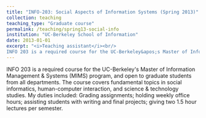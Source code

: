 ```yaml
---
title: "INFO-203: Social Aspects of Information Systems (Spring 2013)"
collection: teaching
teaching_type: "Graduate course"
permalink: /teaching/spring13-social-info
institution: "UC-Berkeley School of Information"
date: 2013-01-01
excerpt: "<i>Teaching assistant</i><br/>
INFO 203 is a required course for the UC-Berkeley&apos;s Master of Information Management &amp; Systems (MIMS) program, and open to graduate students from all departments."
---
```


INFO 203 is a required course for the UC-Berkeley&apos;s Master of Information Management &amp; Systems (MIMS) program, and open to graduate students from all departments. The course covers fundamental topics in social informatics, human-computer interaction, and science &amp; technology studies. My duties included: Grading assignments; holding weekly office hours; assisting students with writing and final projects; giving two 1.5 hour lectures per semester. 
